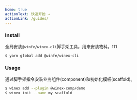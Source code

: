 ```yaml
---
home: true
actionText: 快速开始 →
actionLink: /guides/
---
```


### Install

全局安装`@winfe/winex-cli`脚手架工具，用来安装物料。111

```bash
$ yarn global add @winfe/winex-cli
```

### Usage

通过脚手架指令安装业务组件(component)和初始化模板(scaffold)。

```bash
$ winex add --plugin @winex-comp/demo
$ winex init --name my-scaffold
```

<br/>
